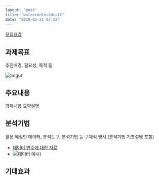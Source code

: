 ```yaml
---
layout: "post"
title: "watercontestdraft"
date: "2018-05-31 07:12"
---
```


[모집요강](https://www.kwater.or.kr/news/sub02/bigdata/guidPage.do?s_mid=1792)

## 과제목표
추진배경, 필요성, 목적 등

![Imgur](https://i.imgur.com/zfLkzHl.png)

## 주요내용

과제내용 요약설명

## 분석기법
활용 예정인 데이터, 분석도구, 분석기법 등 구체적 명시 (분석기법 기초설명 포함)

- [데이터 변수에 대한 자료](https://www.kwater.or.kr/gov3/sub03/annoView.do?seq=2308&s_mid=1664)
- ![데이터 예시](https://i.imgur.com/tHioazZ.png))

## 기대효과
